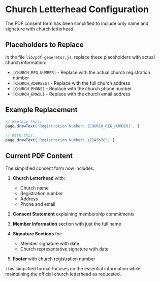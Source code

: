 # Church Letterhead Configuration

The PDF consent form has been simplified to include only name and signature with church letterhead.

## Placeholders to Replace

In the file `lib/pdf-generator.js`, replace these placeholders with actual church information:

- `[CHURCH_REG_NUMBER]` - Replace with the actual church registration number
- `[CHURCH_ADDRESS]` - Replace with the full church address
- `[CHURCH_PHONE]` - Replace with the church phone number
- `[CHURCH_EMAIL]` - Replace with the church email address

## Example Replacement

```javascript
// Replace this:
page.drawText('Registration Number: [CHURCH_REG_NUMBER]', {

// With this:
page.drawText('Registration Number: 12345678', {
```

## Current PDF Content

The simplified consent form now includes:

1. **Church Letterhead** with:
   - Church name
   - Registration number
   - Address
   - Phone and email

2. **Consent Statement** explaining membership commitments

3. **Member Information** section with just the full name

4. **Signature Sections** for:
   - Member signature with date
   - Church representative signature with date

5. **Footer** with church registration number

This simplified format focuses on the essential information while maintaining the official church letterhead as requested.
